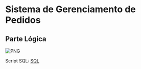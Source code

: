 # Sistema de Gerenciamento de Pedidos


## Parte Lógica

![PNG](Parte%20Lógica.png)

Script SQL:
[SQL](Parte%201%20SQL.sql)
